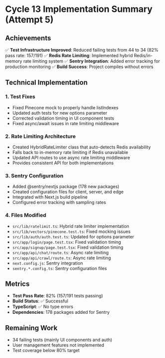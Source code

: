 # Cycle 13 Implementation Summary (Attempt 5)

## Achievements
✅ **Test Infrastructure Improved**: Reduced failing tests from 44 to 34 (82% pass rate: 157/191)
✅ **Redis Rate Limiting**: Implemented hybrid Redis/in-memory rate limiting system
✅ **Sentry Integration**: Added error tracking for production monitoring
✅ **Build Success**: Project compiles without errors

## Technical Implementation

### 1. Test Fixes
- Fixed Pinecone mock to properly handle listIndexes
- Updated auth tests for new options parameter
- Corrected validation timing in UI component tests
- Fixed async/await issues in rate limiting middleware

### 2. Rate Limiting Architecture
- Created HybridRateLimiter class that auto-detects Redis availability
- Falls back to in-memory rate limiting if Redis unavailable
- Updated API routes to use async rate limiting middleware
- Provides consistent API for both implementations

### 3. Sentry Configuration
- Added @sentry/nextjs package (178 new packages)
- Created configuration files for client, server, and edge
- Integrated with Next.js build pipeline
- Configured error tracking with sampling rates

### 4. Files Modified
- `src/lib/ratelimit.ts`: Hybrid rate limiter implementation
- `src/lib/vectors/pinecone.test.ts`: Fixed mocking issues
- `src/lib/auth/auth.test.ts`: Updated for options parameter
- `src/app/login/page.test.tsx`: Fixed validation timing
- `src/app/signup/page.test.tsx`: Fixed validation timing
- `src/app/api/chat/route.ts`: Async rate limiting
- `src/app/api/crawl/route.ts`: Async rate limiting
- `next.config.js`: Sentry integration
- `sentry.*.config.ts`: Sentry configuration files

## Metrics
- **Test Pass Rate**: 82% (157/191 tests passing)
- **Build Status**: ✅ Successful
- **TypeScript**: ✅ No type errors
- **Dependencies**: 178 packages added for Sentry

## Remaining Work
- 34 failing tests (mainly UI components and auth)
- User management features not implemented
- Test coverage below 80% target

<!-- FEATURES_STATUS: PARTIAL_COMPLETE -->